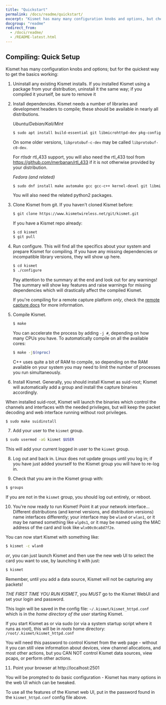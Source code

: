 ```yaml
---
title: "Quickstart"
permalink: /docs/readme/quickstart/
excerpt: "Kismet has many many configuration knobs and options, but check here for the quickest way to get Kismet working with the latest release (or git version) and what you need to compile and do the initial configuration."
docgroup: "readme"
redirect_from:
  - /docs/readme/
  - /README-latest.html
---
```


## Compiling: Quick Setup

Kismet has many configuration knobs and options; but for the quickest way to get the basics working:

1. Uninstall any existing Kismet installs.  If you installed Kismet using a package from your distribution, uninstall it the same way; if you compiled it yourself, be sure to remove it

2. Install dependencies.  Kismet needs a number of libraries and  development headers to compile; these should be available in nearly all distributions.

   *Ubuntu/Debian/Kali/Mint*

   ```bash
   $ sudo apt install build-essential git libmicrohttpd-dev pkg-config zlib1g-dev libnl-3-dev libnl-genl-3-dev libcap-dev libpcap-dev libnm-dev libdw-dev libsqlite3-dev libprotobuf-dev libprotobuf-c-dev protobuf-compiler protobuf-c-compiler libsensors4-dev libusb-1.0.0-dev python python-setuptools python-protobuf python-requests librtlsdr0 python-usb python-paho-mqtt
   ```

   On some older versions, `libprotobuf-c-dev` may be called `libprotobuf-c0-dev`.
   
   For rtlsdr rtl_433 support, you will also need the rtl_433 tool from https://github.com/merbanan/rtl_433 if it is not otherwise provided by your distribution.

   *Fedora (and related)*

   ```bash
   $ sudo dnf install make automake gcc gcc-c++ kernel-devel git libmicrohttpd-devel pkg-config zlib-devel libnl3-devel libcap-devel libpcap-devel NetworkManager-libnm-devel libdwarf libdwarf-devel elfutils-devel libsqlite3x-devel protobuf-devel protobuf-c-devel protobuf-compiler protobuf-c-compiler lm_sensors-devel libusb-devel fftw-devel
   ```

   You will also need the related python2 packages.

3. Clone Kismet from git.  If you haven't cloned Kismet before:
   ```bash
   $ git clone https://www.kismetwireless.net/git/kismet.git
   ```

    If you have a Kismet repo already:

    ```bash
   $ cd kismet
   $ git pull
    ```

4. Run configure.  This will find all the specifics about your system and prepare Kismet for compiling.  If you have any missing dependencies or incompatible library versions, they will show up here.
   ```bash
   $ cd kismet
   $ ./configure
   ```

   Pay attention to the summary at the end and look out for any warnings! The summary will show key features and raise warnings for missing dependencies which will drastically affect the compiled Kismet.

   If you're compiling for a remote capture platform *only*, check the [remote capture docs](/docs/readme/datasources_remote_capture/) for more information.

5. Compile Kismet.
   ```bash
   $ make
   ```

   You can accelerate the process by adding `-j #`, depending on how many CPUs you have.  To automatically compile on all the available cores:
   ```bash
   $ make -j$(nproc)
   ```

   C++ uses quite a bit of RAM to compile, so depending on the RAM available on your system you may need to limit the number of processes you run simultaneously.

6.  Install Kismet.  Generally, you should install Kismet as suid-root; Kismet will automatically add a group and install the capture binaries accordingly.

   When installed suid-root, Kismet will launch the binaries which control the channels and interfaces with the needed privileges, but will keep the packet decoding and web interface running without root privileges.
   ```bash
   $ sudo make suidinstall
   ```

7.  Add your user to the `kismet` group.
   ```bash
   $ sudo usermod -aG kismet $USER
   ```
   This will add your current logged in user to the `kismet` group.

8.  Log out and back in.  Linux does not update groups until you log in; if you have just added yourself to the Kismet group you will have to re-log in.

9.  Check that you are in the Kismet group with:
   ```bash
   $ groups
   ```
   If you are not in the `kismet` group, you should log out entirely, or reboot.

10.  You're now ready to run Kismet!  Point it at your network interface... Different distributions (and kernel versions, and distribution versions) name interfaces differently; your interface may be `wlan0` or `wlan1`, or it may be named something like `wlp0s1`, or it may be named using the MAC address of the card and look like `wlx00c0ca8d7f2e`.

   You can now start Kismet with something like:
   ```bash
   $ kismet -c wlan0
   ```

   *or*, you can just launch Kismet and then use the new web UI to select the card you want to use, by launching it with just:
   ```bash
   $ kismet
   ```

   Remember, until you add a data source, Kismet will not be capturing any packets!

   *THE FIRST TIME YOU RUN KISMET*, you *MUST* go to the Kismet WebUI and set your login and password.

   This login will be saved in the config file: `~/.kismet/kismet_httpd.conf` which is in the *home directory of the user* starting Kismet.

   If you start Kismet as or via sudo (or via a system startup script where it runs as root), this will be in *roots* home directory: `/root/.kismet/kismet_httpd.conf`

  You will need this password to control Kismet from the web page - without it you can still view information about devices, view channel allocations, and most other actions, but you CAN NOT control Kismet data sources, view pcaps, or perform other actions.

11.  Point your browser at http://localhost:2501

   You will be prompted to do basic configuration - Kismet has many options in the web UI which can be tweaked.

   To use all the features of the Kismet web UI, put in the password found in the `kismet_httpd.conf` config file above.

